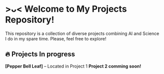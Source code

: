 # >ᴗ< Welcome to My Projects Repository!

This repository is a collection of diverse projects combining AI and Science I do in my spare time.
Please, feel free to explore!


## 🔥 Projects In progress  
**[Pepper Bell Leaf]** – Located in Project 1
**Project 2 comming soon!**



